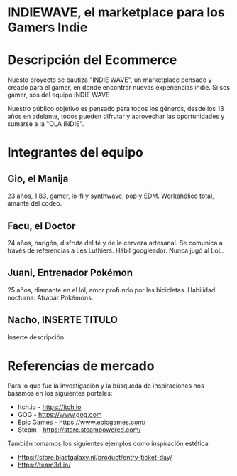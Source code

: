 # INDIEWAVE, el marketplace para los Gamers Indie

# Descripción del Ecommerce #

Nuesto proyecto se bautiza "INDIE WAVE", un marketplace pensado y creado para el gamer, en donde encontrar nuevas experiencias indie. Si sos gamer, sos del equipo INDIE WAVE

Nuestro público objetivo es pensado para todos los géneros, desde los 13 años en adelante, todos pueden difrutar y aprovechar las oportunidades y sumarse a la "OLA INDIE".

# Integrantes del equipo #

## Gio, el Manija ##
23 años, 1.83, gamer, lo-fi y synthwave, pop y EDM. Workahólico total, amante del codeo.

## Facu, el Doctor ##
24 años, narigón, disfruta del té y de la cerveza artesanal. Se comunica a través de referencias a Les Luthiers. Hábil googleador. Nunca jugó al LoL.

## Juani, Entrenador Pokémon ##
25 años, diamante en el lol, amor profundo por las bicicletas. Habilidad nocturna: Atrapar Pokémons.

## Nacho, INSERTE TITULO ##
Inserte descripción

# Referencias de mercado #

Para lo que fue la investigación y la búsqueda de inspiraciones nos basamos en los siguientes portales:
- Itch.io - https://itch.io
- GOG - https://www.gog.com
- Epic Games - https://www.epicgames.com/
- Steam - https://store.steampowered.com/

También tomamos los siguientes ejemplos como inspiración estética:

- https://store.blastgalaxy.nl/product/entry-ticket-day/
- https://team3d.io/

